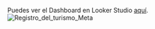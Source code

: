 Puedes ver el Dashboard en Looker Studio [aquí](https://lookerstudio.google.com/reporting/c437c50a-b209-4109-9705-5d15ad4e508b/page/EBE8D).
![Registro_del_turismo_Meta](![Registro_Nacional_De_Turismo_Meta](https://github.com/user-attachments/assets/1cf53f3f-645c-4768-bf75-ea47a004a55c)
)
